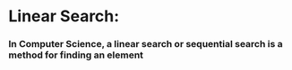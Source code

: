 # Linear Search:
### In Computer Science, a linear search or sequential search is a method for finding an element 

